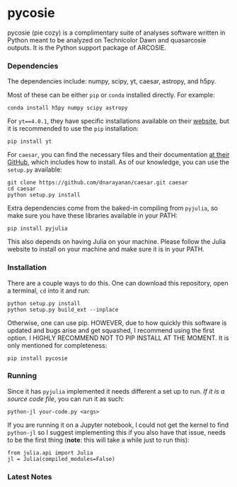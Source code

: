 # pycosie
pycosie (pie cozy) is a complimentary suite of analyses software written in Python meant to be analyzed on Technicolor Dawn and quasarcosie outputs. It is the Python support package of ARCOSIE.

### Dependencies
The dependencies include: numpy, scipy, yt, caesar, astropy, and h5py.

Most of these can be either `pip` or `conda` installed directly. For example:
```
conda install h5py numpy scipy astropy
```

For `yt==4.0.1`, they have specific installations available on their [website](https://yt-project.org/), but it is recommended to use the `pip` installation:
```
pip install yt
```

For `caesar`, you can find the necessary files and their documentation [at their GitHub](https://github.com/dnarayanan/caesar), which includes how to install. As of our knowledge, you can use the `setup.py` available:
```
git clone https://github.com/dnarayanan/caesar.git caesar
cd caesar
python setup.py install
```

Extra dependencies come from the baked-in compiling from `pyjulia`, so make sure you have these libraries available in your PATH:
```
pip install pyjulia
```
This also depends on having Julia on your machine. Please follow the Julia website to install on your machine and make sure it is in your PATH.

### Installation
There are a couple ways to do this. One can download this repository, open a terminal, `cd` into it and run:

```
python setup.py install
python setup.py build_ext --inplace
```

Otherwise, one can use pip. HOWEVER, due to how quickly this software is updated and bugs arise and get squashed, I recommend using the
first option. I HIGHLY RECOMMEND NOT TO PIP INSTALL AT THE MOMENT. It is only mentioned for completeness:

```
pip install pycosie
```
### Running

Since it has `pyjulia` implemented it needs different a set up to run. *If it is a source code file*, you can run it as such:

```
python-jl your-code.py <args>
``` 
If you are running it on a Jupyter notebook, I could not get the kernel to find `python-jl` so I suggest implementing this if you also have that issue, needs to be the first thing (**note**: this will take a while just to run this):

```
from julia.api import Julia
jl = Julia(compiled_modules=False)
```

### Latest Notes
